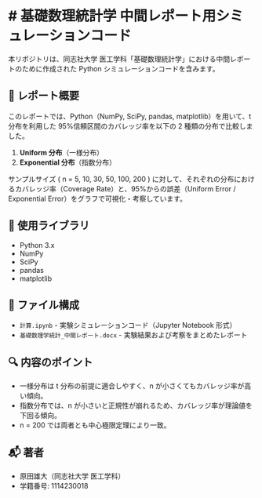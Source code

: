 # # 基礎数理統計学 中間レポート用シミュレーションコード

本リポジトリは、同志社大学 医工学科「基礎数理統計学」における中間レポートのために作成された Python シミュレーションコードを含みます。

## 📄 レポート概要

このレポートでは、Python（NumPy, SciPy, pandas, matplotlib）を用いて、t 分布を利用した 95%信頼区間のカバレッジ率を以下の 2 種類の分布で比較しました。

1. **Uniform 分布**（一様分布）
2. **Exponential 分布**（指数分布）

サンプルサイズ \( n = 5, 10, 30, 50, 100, 200 \) に対して、それぞれの分布におけるカバレッジ率（Coverage Rate）と、95%からの誤差（Uniform Error / Exponential Error）をグラフで可視化・考察しています。

## 🧪 使用ライブラリ

- Python 3.x
- NumPy
- SciPy
- pandas
- matplotlib

## 📁 ファイル構成

- `計算.ipynb` - 実験シミュレーションコード（Jupyter Notebook 形式）
- `基礎数理学統計_中間レポート.docx` - 実験結果および考察をまとめたレポート

## 🔍 内容のポイント

- 一様分布は t 分布の前提に適合しやすく、n が小さくてもカバレッジ率が高い傾向。
- 指数分布では、n が小さいと正規性が崩れるため、カバレッジ率が理論値を下回る傾向。
- n = 200 では両者とも中心極限定理により一致。

## 📬 著者

- 原田雄大（同志社大学 医工学科）
- 学籍番号: 1114230018
